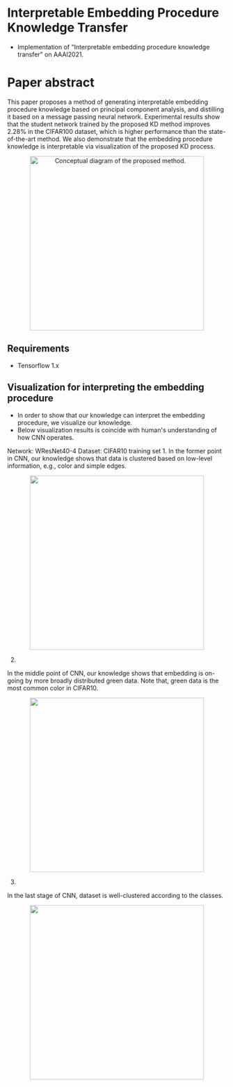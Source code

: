 # Interpretable Embedding Procedure Knowledge Transfer
- Implementation of "Interpretable embedding procedure knowledge transfer" on AAAI2021.

# Paper abstract
This paper proposes a method of generating interpretable embedding procedure knowledge based on principal component analysis, and distilling it based on a message passing neural network. Experimental results show that the student network trained by the proposed KD method improves 2.28% in the CIFAR100 dataset, which is higher performance than the state-of-the-art method. We also demonstrate that the embedding procedure knowledge is interpretable via visualization of the proposed KD process.

<p align="center">
<img width="400" alt="Conceptual diagram of the proposed method." src="https://user-images.githubusercontent.com/26036843/103818644-43fa3480-50ac-11eb-8140-a744588e2e3d.png">
</p>

## Requirements
- Tensorflow 1.x

## Visualization for interpreting the embedding procedure
- In order to show that our knowledge can interpret the embedding procedure, we visualize our knowledge.
- Below visualization results is coincide with human's understanding of how CNN operates.

Network: WResNet40-4
Dataset: CIFAR10 training set
1. 
In the former point in CNN, our knowledge shows that data is clustered based on low-level information, e.g., color and simple edges.
<p align="center">
  <img src="pics/video0.gif" width="400"><br>
  <b></b>
</p>

2.
In the middle point of CNN, our knowledge shows that embedding is on-going by more broadly distributed green data.
Note that, green data is the most common color in CIFAR10.
<p align="center">
  <img src="pics/video1.gif" width="400"><br>
  <b></b>
</p>

3.
In the last stage of CNN, dataset is well-clustered according to the classes.
<p align="center">
  <img src="pics/video2.gif" width="400"><br>
  <b></b>
</p>

